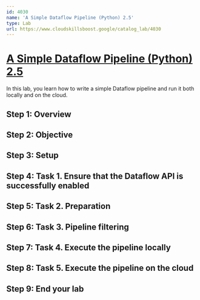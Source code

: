 ```yaml
---
id: 4030
name: 'A Simple Dataflow Pipeline (Python) 2.5'
type: Lab
url: https://www.cloudskillsboost.google/catalog_lab/4030
---
```


# [A Simple Dataflow Pipeline (Python) 2.5](https://www.cloudskillsboost.google/catalog_lab/4030)

In this lab, you learn how to write a simple Dataflow pipeline and run it both locally and on the cloud.

## Step 1: Overview

## Step 2: Objective

## Step 3: Setup

## Step 4: Task 1. Ensure that the Dataflow API is successfully enabled

## Step 5: Task 2. Preparation

## Step 6: Task 3. Pipeline filtering

## Step 7: Task 4. Execute the pipeline locally

## Step 8: Task 5. Execute the pipeline on the cloud

## Step 9: End your lab
